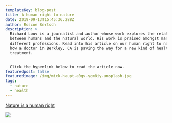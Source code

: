 ```yaml
---
templateKey: blog-post
title: A human right to nature
date: 2019-09-13T15:45:36.288Z
author: Roscoe Bertsch
description: >
  Richard Louv is a journalist and author whose work explores the relationship
  between humans and the natural world. His work is praised amongst many
  different professions. Read into his article on our human right to nature, and
  how a doctor in Berkley, CA is paving the way for a new kind of health
  treatment. 


  Click the hyperlink below to read the article now. 
featuredpost: false
featuredimage: /img/mick-haupt-a0gv-ygm8iy-unsplash.jpg
tags:
  - nature
  - health
---
```

[Nature is a human right](https://www.sierraclub.org/sierra/2019-3-may-june/feature/outdoors-for-all-nature-is-a-human-right?fbclid=IwAR0wJ4lzZwf7nvTM83H_xw53N66R32b4PWWm7g_nUgK-D45tkLERH7a4LcE)

![](/img/will-truettner-ipufjnrsye0-unsplash.jpg)
